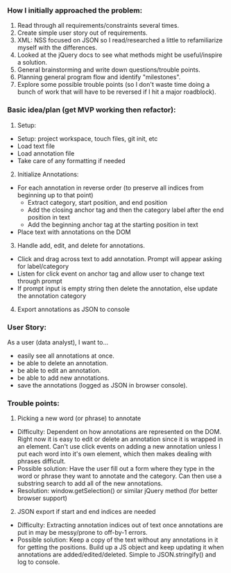 ### How I initially approached the problem:

1. Read through all requirements/constraints several times.
2. Create simple user story out of requirements.
3. XML: NSS focused on JSON so I read/researched a little to refamiliarize myself with the differences.
4. Looked at the jQuery docs to see what methods might be useful/inspire a solution.
5. General brainstorming and write down questions/trouble points.
6. Planning general program flow and identify "milestones".
7. Explore some possible trouble points (so I don't waste time doing a bunch of work that will have to be reversed if I hit a major roadblock).




### Basic idea/plan (get MVP working then refactor):

1. Setup:
  * Setup: project workspace, touch files, git init, etc
  * Load text file
  * Load annotation file
  * Take care of any formatting if needed

2. Initialize Annotations:
  * For each annotation in reverse order (to preserve all indices from beginning up to that point)
      * Extract category, start position, and end position
      * Add the closing anchor tag and then the category label after the end position in text
      * Add the beginning anchor tag at the starting position in text
  * Place text with annotations on the DOM

3. Handle add, edit, and delete for annotations.
  * Click and drag across text to add annotation. Prompt will appear asking for label/category
  * Listen for click event on anchor tag and allow user to change text through prompt
  * If prompt input is empty string then delete the annotation, else update the annotation category

4. Export annotations as JSON to console


### User Story:
As a user (data analyst), I want to...

* easily see all annotations at once.
* be able to delete an annotation.
* be able to edit an annotation.
* be able to add new annotations.
* save the annotations (logged as JSON in browser console).




### Trouble points:

1.  Picking a new word (or phrase) to annotate
  * Difficulty: Dependent on how annotations are represented on the DOM. Right now it is easy to edit or delete an annotation since it is wrapped in an element. Can't use click events on adding a new annotation unless I put each word into it's own element, which then makes dealing with phrases difficult.
  * Possible solution: Have the user fill out a form where they type in the word or phrase they want to annotate and the category. Can then use a substring search to add all of the new annotations.
  * Resolution: window.getSelection() or similar jQuery method (for better browser support)

2. JSON export if start and end indices are needed
  * Difficulty: Extracting annotation indices out of text once annotations are put in may be messy/prone to off-by-1 errors.
  * Possible solution: Keep a copy of the text without any annotations in it for getting the positions. Build up a JS object and keep updating it when annotations are added/edited/deleted. Simple to JSON.stringify() and log to console.

